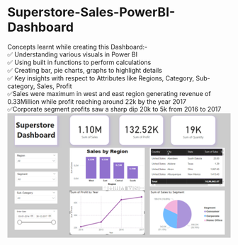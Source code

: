# Superstore-Sales-PowerBI-Dashboard     
Concepts learnt while creating this Dashboard:-          
✅ Understanding various visuals in Power BI    
✅ Using built in functions to perform calculations     
✅ Creating bar, pie charts, graphs to highlight details     
✅ Key insights with respect to Attributes like Regions, Category, Sub-category, Sales, Profit        
✅Sales were maximum in west and east region generating revenue of 0.33Million while profit reaching around 22k by the 
year 2017         
✅Corporate segment profits saw a sharp dip 20k to 5k from 2016 to 2017
![Superstoredashboard](Superstoredashboard.png)
